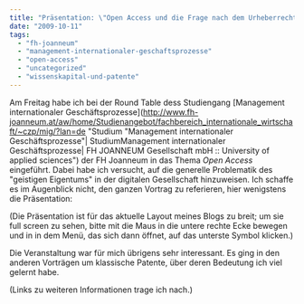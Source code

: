 ```yaml
---
title: "Präsentation: \"Open Access und die Frage nach dem Urheberrecht im Netz\""
date: "2009-10-11"
tags: 
  - "fh-joanneum"
  - "management-internationaler-geschaftsprozesse"
  - "open-access"
  - "uncategorized"
  - "wissenskapital-und-patente"
---
```


Am Freitag habe ich bei der Round Table dess Studiengang [Management internationaler Geschäftsprozesse](http://www.fh-joanneum.at/aw/home/Studienangebot/fachbereich_internationale_wirtschaft/~czp/mig/?lan=de "Studium "Management internationaler Geschäftsprozesse"| StudiumManagement internationaler Geschäftsprozesse| FH JOANNEUM Gesellschaft mbH :: University of applied sciences") der FH Joanneum in das Thema _Open Access_ eingeführt. Dabei habe ich versucht, auf die generelle Problematik des "geistigen Eigentums" in der digitalen Gesellschaft hinzuweisen. Ich schaffe es im Augenblick nicht, den ganzen Vortrag zu referieren, hier wenigstens die Präsentation:

  

(Die Präsentation ist für das aktuelle Layout meines Blogs zu breit; um sie full screen zu sehen, bitte mit die Maus in die untere rechte Ecke bewegen und in in dem Menü, das sich dann öffnet, auf das unterste Symbol klicken.)

Die Veranstaltung war für mich übrigens sehr interessant. Es ging in den anderen Vorträgen um klassische Patente, über deren Bedeutung ich viel gelernt habe.

(Links zu weiteren Informationen trage ich nach.)
